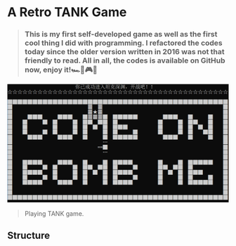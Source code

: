 # A Retro TANK Game
> ### This is my first self-developed game as well as the first cool thing I did with programming. I refactored the codes today since the older version written in 2016 was not that friendly to read. All in all, the codes is available on GitHub now, enjoy it!🏎👾🎮😜

![cover](https://github.com/zzeitt/Retro-TANK/blob/master/tank.gif)
> Playing TANK game.

## Structure

